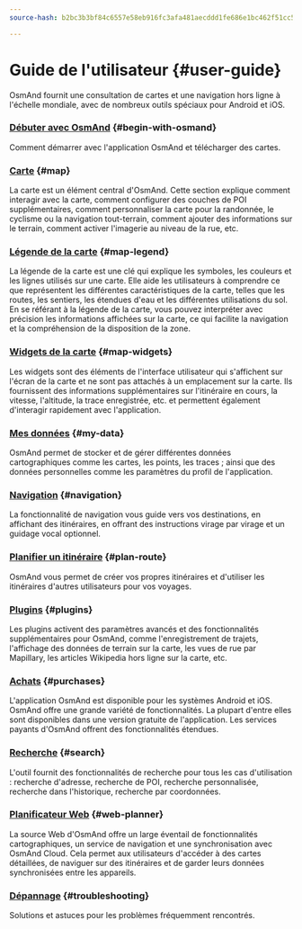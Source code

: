 ```yaml
---
source-hash: b2bc3b3bf84c6557e58eb916fc3afa481aecddd1fe686e1bc462f51cc56d1f90

---
```

# Guide de l'utilisateur {#user-guide}

OsmAnd fournit une consultation de cartes et une navigation hors ligne à l'échelle mondiale, avec de nombreux outils spéciaux pour Android et iOS.

### [Débuter avec OsmAnd](./start-with/index.md) {#begin-with-osmand}

Comment démarrer avec l'application OsmAnd et télécharger des cartes.

### [Carte](./map/index.md) {#map}

La carte est un élément central d'OsmAnd. Cette section explique comment interagir avec la carte, comment configurer des couches de POI supplémentaires, comment personnaliser la carte pour la randonnée, le cyclisme ou la navigation tout-terrain, comment ajouter des informations sur le terrain, comment activer l'imagerie au niveau de la rue, etc.

### [Légende de la carte](./map-legend/index.md) {#map-legend}

La légende de la carte est une clé qui explique les symboles, les couleurs et les lignes utilisés sur une carte. Elle aide les utilisateurs à comprendre ce que représentent les différentes caractéristiques de la carte, telles que les routes, les sentiers, les étendues d'eau et les différentes utilisations du sol. En se référant à la légende de la carte, vous pouvez interpréter avec précision les informations affichées sur la carte, ce qui facilite la navigation et la compréhension de la disposition de la zone.

### [Widgets de la carte](./widgets/index.md) {#map-widgets}

Les widgets sont des éléments de l'interface utilisateur qui s'affichent sur l'écran de la carte et ne sont pas attachés à un emplacement sur la carte. Ils fournissent des informations supplémentaires sur l'itinéraire en cours, la vitesse, l'altitude, la trace enregistrée, etc. et permettent également d'interagir rapidement avec l'application.

### [Mes données](./personal/index.md) {#my-data}

OsmAnd permet de stocker et de gérer différentes données cartographiques comme les cartes, les points, les traces ; ainsi que des données personnelles comme les paramètres du profil de l'application.

### [Navigation](./navigation/index.md) {#navigation}

La fonctionnalité de navigation vous guide vers vos destinations, en affichant des itinéraires, en offrant des instructions virage par virage et un guidage vocal optionnel.

### [Planifier un itinéraire](./plan-route/index.md) {#plan-route}

OsmAnd vous permet de créer vos propres itinéraires et d'utiliser les itinéraires d'autres utilisateurs pour vos voyages.

### [Plugins](./plugins/index.md) {#plugins}

Les plugins activent des paramètres avancés et des fonctionnalités supplémentaires pour OsmAnd, comme l'enregistrement de trajets, l'affichage des données de terrain sur la carte, les vues de rue par Mapillary, les articles Wikipedia hors ligne sur la carte, etc.

### [Achats](./purchases/index.md) {#purchases}

L'application OsmAnd est disponible pour les systèmes Android et iOS. OsmAnd offre une grande variété de fonctionnalités. La plupart d'entre elles sont disponibles dans une version gratuite de l'application. Les services payants d'OsmAnd offrent des fonctionnalités étendues.

### [Recherche](./search/index.md) {#search}

L'outil fournit des fonctionnalités de recherche pour tous les cas d'utilisation : recherche d'adresse, recherche de POI, recherche personnalisée, recherche dans l'historique, recherche par coordonnées.

### [Planificateur Web](./web/index.md) {#web-planner}

La source Web d'OsmAnd offre un large éventail de fonctionnalités cartographiques, un service de navigation et une synchronisation avec OsmAnd Cloud. Cela permet aux utilisateurs d'accéder à des cartes détaillées, de naviguer sur des itinéraires et de garder leurs données synchronisées entre les appareils.

### [Dépannage](./troubleshooting/index.md) {#troubleshooting}

Solutions et astuces pour les problèmes fréquemment rencontrés.